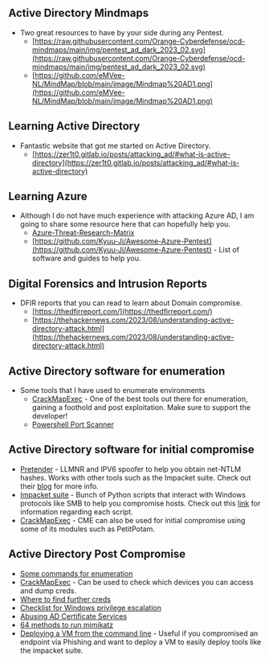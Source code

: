 ## Active Directory Mindmaps
* Two great resources to have by your side during any Pentest.
    * [https://raw.githubusercontent.com/Orange-Cyberdefense/ocd-mindmaps/main/img/pentest_ad_dark_2023_02.svg](https://raw.githubusercontent.com/Orange-Cyberdefense/ocd-mindmaps/main/img/pentest_ad_dark_2023_02.svg)
    * [https://github.com/eMVee-NL/MindMap/blob/main/image/Mindmap%20AD1.png](https://github.com/eMVee-NL/MindMap/blob/main/image/Mindmap%20AD1.png)

## Learning Active Directory
* Fantastic website that got me started on Active Directory.
    * [https://zer1t0.gitlab.io/posts/attacking_ad/#what-is-active-directory](https://zer1t0.gitlab.io/posts/attacking_ad/#what-is-active-directory)

## Learning Azure
* Although I do not have much experience with attacking Azure AD, I am going to share some resource here that can hopefully help you.
   * [Azure-Threat-Research-Matrix](https://microsoft.github.io/Azure-Threat-Research-Matrix/)
   * [https://github.com/Kyuu-Ji/Awesome-Azure-Pentest](https://github.com/Kyuu-Ji/Awesome-Azure-Pentest) - List of software and guides to help you.

## Digital Forensics and Intrusion Reports
* DFIR reports that you can read to learn about Domain compromise.
    * [https://thedfirreport.com/](https://thedfirreport.com/)
    * [https://thehackernews.com/2023/08/understanding-active-directory-attack.html](https://thehackernews.com/2023/08/understanding-active-directory-attack.html)

## Active Directory software for enumeration
* Some tools that I have used to enumerate environments
    * [CrackMapExec](https://github.com/mpgn/CrackMapExec) - One of the best tools out there for enumeration, gaining a foothold and post exploitation. Make sure to support the developer!
    * [Powershell Port Scanner](https://github.com/nccgroup/PS2)

## Active Directory software for initial compromise
* [Pretender](https://github.com/RedTeamPentesting/pretender) - LLMNR and IPV6 spoofer to help you obtain net-NTLM hashes. Works with other tools such as the Impacket suite. Check out their [blog](https://blog.redteam-pentesting.de/2022/introducing-pretender/#why-pretender-advantages-and-usage-scenarios) for more info.
* [Impacket suite](https://github.com/fortra/impacket) - Bunch of Python scripts that interact with Windows protocols like SMB to help you compromise hosts. Check out this [link](https://www.secureauth.com/labs/open-source-tools/impacket/) for information regarding each script.
* [CrackMapExec](https://github.com/mpgn/CrackMapExec) - CME can also be used for initial compromise using some of its modules such as PetitPotam.

## Active Directory Post Compromise
* [Some commands for enumeration](https://www.daronwolff.com/windows-enumeration-post-explotation/)
* [CrackMapExec](https://github.com/mpgn/CrackMapExec) - Can be used to check which devices you can access and dump creds.
* [Where to find further creds](https://www.alteredsecurity.com/post/fantastic-windows-logon-types-and-where-to-find-credentials-in-them)
* [Checklist for Windows privilege escalation](https://book.hacktricks.xyz/windows-hardening/checklist-windows-privilege-escalation)
* [Abusing AD Certificate Services](https://github.com/grimlockx/ADCSKiller)
* [64 methods to run mimikatz](https://redteamrecipe.com/64-Methods-For-Execute-Mimikatz/)
* [Deploying a VM from the command line](https://hackmag.com/security/windows-mitm/) - Useful if you compromised an endpoint via Phishing and want to deploy a VM to easily deploy tools like the impacket suite.

